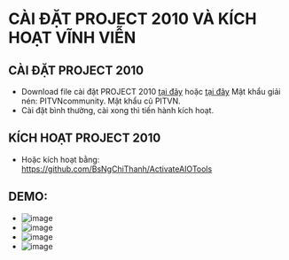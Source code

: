 # CÀI ĐẶT PROJECT 2010 VÀ KÍCH HOẠT VĨNH VIỄN #
## CÀI ĐẶT PROJECT 2010 ## 
  - Download file cài đặt PROJECT 2010 [tại đây](https://bsthanh-my.sharepoint.com/:u:/g/personal/0914678254_bsthanh_onmicrosoft_com/EeJLMDL7B35Eq_U45jUumKcBC53ePPDzN-gO2N1ELvTP8g?e=eNFWCK) hoặc [tại đây](https://drive.google.com/file/d/120cNfKQR0-cP0zUX7NucKzX3I2AmNDJG/view) Mật khẩu giải nén: PITVNcommunity. Mật khẩu cũ PITVN.
  - Cài đặt bình thường, cài xong thì tiến hành kích hoạt.

## KÍCH HOẠT PROJECT 2010 ##
  - Hoặc kích hoạt bằng: https://github.com/BsNgChiThanh/ActivateAIOTools

## DEMO: ##
  - ![image](https://github.com/BsNgChiThanh/Cai-Project2010-va-kich-hoat/assets/82578024/bbdd79d2-08c6-4f88-aa73-90c3685d5f0b)
  - ![image](https://github.com/BsNgChiThanh/Cai-Project2010-va-kich-hoat/assets/82578024/eea841f3-c505-4381-9b7b-296f849b3a50)
  - ![image](https://github.com/BsNgChiThanh/Cai-Project2010-va-kich-hoat/assets/82578024/1969d332-7abd-4bcb-819a-98745b04e749)
  - ![image](https://github.com/BsNgChiThanh/Cai-Project2010-va-kich-hoat/assets/82578024/bd37c9ab-dba8-48d6-9a84-a52aa8e840bb)




